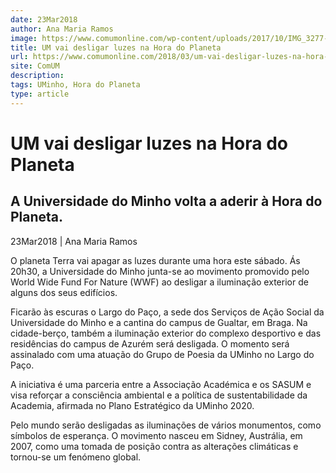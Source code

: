 ```yaml
---
date: 23Mar2018
author: Ana Maria Ramos
image: https://www.comumonline.com/wp-content/uploads/2017/10/IMG_3277-T55-e1632422468321-1500x663.jpg
title: UM vai desligar luzes na Hora do Planeta
url: https://www.comumonline.com/2018/03/um-vai-desligar-luzes-na-hora-do-planeta/
site: ComUM
description: 
tags: UMinho, Hora do Planeta
type: article
---
```



# UM vai desligar luzes na Hora do Planeta

## A Universidade do Minho volta a aderir à Hora do Planeta.

23Mar2018 | Ana Maria Ramos

O planeta Terra vai apagar as luzes durante uma hora este sábado. Ás 20h30, a Universidade do Minho junta-se ao movimento promovido pelo World Wide Fund For Nature (WWF) ao desligar a iluminação exterior de alguns dos seus edifícios.

Ficarão às escuras o Largo do Paço, a sede dos Serviços de Ação Social da Universidade do Minho e a cantina do campus de Gualtar, em Braga. Na cidade-berço, também a iluminação exterior do complexo desportivo e das residências do campus de Azurém será desligada. O momento será assinalado com uma atuação do Grupo de Poesia da UMinho no Largo do Paço.

A iniciativa é uma parceria entre a Associação Académica e os SASUM e visa reforçar a consciência ambiental e a política de sustentabilidade da Academia, afirmada no Plano Estratégico da UMinho 2020.

Pelo mundo serão desligadas as iluminações de vários monumentos, como símbolos de esperança. O movimento nasceu em Sidney, Austrália, em 2007, como uma tomada de posição contra as alterações climáticas e tornou-se um fenómeno global.

